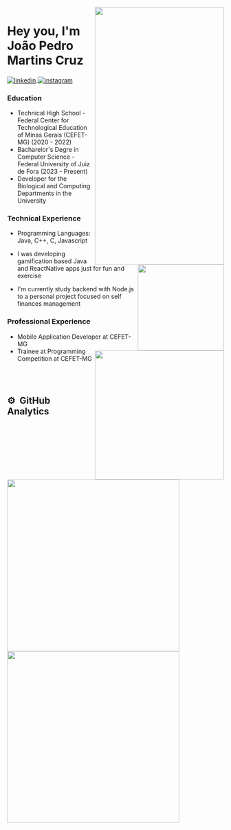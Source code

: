 
<img align="right"  height="600em" width="300em" src="https://raw.githubusercontent.com/gist/martins-joaopedro/c669e922d23846bd5b566ad6669d60cb/raw/331ce8f3a4ba4a7e082d71621190c07d2ad40730/pc.svg"/>
<p align="left"> </p>

<h1 align="left">Hey you, I'm João Pedro Martins Cruz</h1>

<a href="https://linkedin.com/in/martinsjoaopedro" target="_blank">
  <img align="center" src="https://img.shields.io/badge/-joaopedro-05122A?style=flat&logo=linkedin" alt="linkedin"/>
</a>
  
<a href="https://instagram.com/for.jpec" target="_blank">
 <img align="center" src="https://img.shields.io/badge/-for.jpec-05122A?style=flat&logo=instagram" alt="instagram"/>
</a>

<h3>Education</h3>

- Technical High School - Federal Center for Technological Education of Minas Gerais (CEFET-MG) (2020 - 2022)
- Bacharelor's Degre in Computer Science - Federal University of Juiz de Fora (2023 - Present)
- Developer for the Biological and Computing Departments in the University

<img align="right" width="200em" src="https://raw.githubusercontent.com/gist/martins-joaopedro/a666f6329d5b6ebd2693375eb1eb403f/raw/5e6ddbfcbb960eeb5019fc120ad6bec10fba6fd9/divider.svg"/>

<h3>Technical Experience </h3>

- Programming Languages: Java, C++, C, Javascript

- I was developing gamification based Java and ReactNative apps just for fun and exercise
- I'm currently study backend with Node.js to a personal project focused on self finances management
  
<img align="right" width="300em" src="https://raw.githubusercontent.com/gist/martins-joaopedro/a666f6329d5b6ebd2693375eb1eb403f/raw/5e6ddbfcbb960eeb5019fc120ad6bec10fba6fd9/divider.svg"/>

<h3>Professional Experience</h3>

- Mobile Application Developer at CEFET-MG 
- Trainee at Programming Competition at CEFET-MG

<br/><br/>
## ⚙️ &nbsp;GitHub Analytics

<img width="400em" >
<img width="400em" src="https://github-readme-stats.vercel.app/api?username=martins-joaopedro&show_icons=true&theme=vision-friendly-dark"/>
<img width="400em" src="https://github-readme-stats.vercel.app/api/top-langs/?username=martins-joaopedro&theme=vision-friendly-dark"/>
</img >


